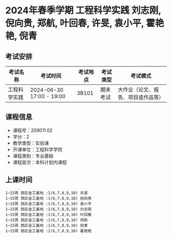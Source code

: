 # 2024年春季学期 工程科学实践 刘志刚, 倪向贵, 郑航, 叶回春, 许旻, 袁小平, 霍艳艳, 倪青




## 考试安排

| 考试名称 | 考试时间 | 考试地点 | 考试类型 | 考试模式 |
| -------- | -------- | -------- | -------- | -------- |
| 工程科学实践 | 2024-06-30 17:00 - 19:00 | 3B101 | 期末考试 | 大作业（论文、报告、项目或作品等） |





## 课程信息

- 课程号：209011.02
- 学分：2
- 教学类型：实验课
- 开课单位：工程科学学院
- 课程类别：专业基础
- 课程层次：本科计划内课程

## 上课时间

```
1~15周 西区金工基地 :1(6,7,8,9,10) 许旻
1~15周 西区金工基地 :1(6,7,8,9,10) 倪向贵
1~15周 西区金工基地 :1(6,7,8,9,10) 袁小平
1~15周 西区金工基地 :1(6,7,8,9,10) 刘志刚
1~15周 西区金工基地 :1(6,7,8,9,10) 叶回春
1~15周 西区金工基地 :1(6,7,8,9,10) 郑航
1~15周 西区金工基地 :1(6,7,8,9,10) 倪青
1~15周 西区金工基地 :1(6,7,8,9,10) 霍艳艳
```

